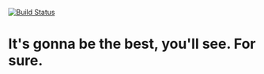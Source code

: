 [![Build Status](https://travis-ci.org/ZackUnfair/yet-another-waifu-bot.svg?branch=master)](https://travis-ci.org/ZackUnfair/yet-another-waifu-bot)
# It's gonna be the best, you'll see. For sure.
